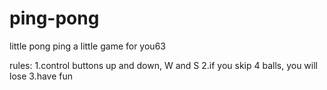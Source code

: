 # ping-pong
little pong ping
a little game for you63

rules:
1.control buttons up and down, W and S
2.if you skip 4 balls, you will lose
3.have fun
